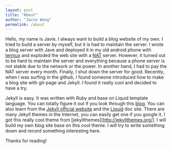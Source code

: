 ```yaml
---
layout: post
title: "About"
author: "Javie Wang"
permalink: /about
---
```


Hello, my name is Javie. I always want to build a blog website of my own. I tried to build a server by myself, but it is had to maintain the server. I wrote a blog server with Jave and deployed it in my old android phone with [termux](https://termux.dev/en/) and exploded the web site with a [NAT](https://natapp.cn/) server. However, it turned out to be hard to maintain the server and everything because a phone server is not stable due to the network or the power. In another hand, I had to pay the NAT server every month. Finally, I shut down the server for good.
Recently, when I was surfing in the github, I found someone introduced how to make a blog site with git-page and Jekyll. I found it really cool and decided to have a try.

Jekyll is easy. It was written with Ruby and base on Liquid template language. You can totally figure it out if you look through this [blog](https://juejin.cn/post/6844903623567081486). You can also learn from the [Jekyll official website](https://jekyllrb.com/docs) and the [Liquid](https://shopify.github.io/liquid/) doc site.
There are many Jekyll themes in the Internet, you can easily get one if you google it. I got this really cool theme from [jekyllthemes][http://jekyllthemes.org/]. I will build my own blog site base on this cool theme. 
I will try to write something down and record something interesting here.

Thanks for reading!
